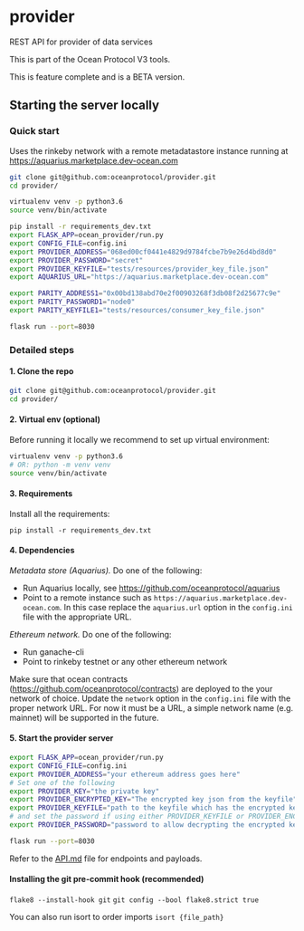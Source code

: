 # provider
REST API for provider of data services

This is part of the Ocean Protocol V3 tools.

This is feature complete and is a BETA version.  

## Starting the server locally

### Quick start
Uses the rinkeby network with a remote metadatastore instance running at https://aquarius.marketplace.dev-ocean.com

```bash
git clone git@github.com:oceanprotocol/provider.git
cd provider/

virtualenv venv -p python3.6
source venv/bin/activate

pip install -r requirements_dev.txt
export FLASK_APP=ocean_provider/run.py
export CONFIG_FILE=config.ini
export PROVIDER_ADDRESS="068ed00cf0441e4829d9784fcbe7b9e26d4bd8d0"
export PROVIDER_PASSWORD="secret"
export PROVIDER_KEYFILE="tests/resources/provider_key_file.json"
export AQUARIUS_URL="https://aquarius.marketplace.dev-ocean.com"

export PARITY_ADDRESS1="0x00bd138abd70e2f00903268f3db08f2d25677c9e"
export PARITY_PASSWORD1="node0"
export PARITY_KEYFILE1="tests/resources/consumer_key_file.json"

flask run --port=8030

```

### Detailed steps

#### 1. Clone the repo
```bash
git clone git@github.com:oceanprotocol/provider.git
cd provider/
```

#### 2. Virtual env (optional)
Before running it locally we recommend to set up virtual environment:

```bash
virtualenv venv -p python3.6
# OR: python -m venv venv
source venv/bin/activate
```

#### 3. Requirements

Install all the requirements:

```
pip install -r requirements_dev.txt
```

#### 4. Dependencies

*Metadata store (Aquarius).* Do one of the following:
* Run Aquarius locally, see https://github.com/oceanprotocol/aquarius
* Point to a remote instance such as `https://aquarius.marketplace.dev-ocean.com`.
In this case replace the `aquarius.url` option in the `config.ini` file with the appropriate URL.


*Ethereum network.* Do one of the following:
* Run ganache-cli
* Point to rinkeby testnet or any other ethereum network

Make sure that ocean contracts (https://github.com/oceanprotocol/contracts) are deployed to the your network of choice.
Update the `network` option in the `config.ini` file with the proper network URL. For now it must be a URL, a simple network name (e.g. mainnet) will be supported in the future.

#### 5. Start the provider server
```bash
export FLASK_APP=ocean_provider/run.py
export CONFIG_FILE=config.ini
export PROVIDER_ADDRESS="your ethereum address goes here"
# Set one of the following
export PROVIDER_KEY="the private key"
export PROVIDER_ENCRYPTED_KEY="The encrypted key json from the keyfile"
export PROVIDER_KEYFILE="path to the keyfile which has the encrypted key"
# and set the password if using either PROVIDER_KEYFILE or PROVIDER_ENCRYPTED_KEY
export PROVIDER_PASSWORD="password to allow decrypting the encrypted key"

flask run --port=8030
```

Refer to the [API.md](API.md) file for endpoints and payloads.

#### Installing the git pre-commit hook (recommended)
`flake8 --install-hook git`
`git config --bool flake8.strict true`

You can also run isort to order imports `isort {file_path}`
